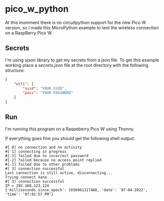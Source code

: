 # pico_w_python

At this momment there is no circuitpython support for the new Pico W version, so I made this MicroPython example to test 
the wireless connection on a RaspBerry Pico W.

## Secrets

I'm using ujson library to get my secrets from a json file. To get this example working place 
a *secrets.json* file at the root directory with the following structure:

```json
{
	"wifi": {
		"ssid": "YOUR SSID",
		"pass": "YOUR PASSWORD"
	}
}
```

## Run

I'm running this program on a Raspeberry Pico W using Thonny.

If everything goes fine you should get the following shell output:

```text
#[ 0] no connection and no activity
#[ 1] connecting in progress
#[-3] failed due to incorrect password
#[-2] failed because no access point replied
#[-1] failed due to other problems
#[ 3] connection successful
Last connection is still active, disconnecting...
Trying connect Xana...
#[ 3] connection successful
IP = 192.168.123.124
{'milliseconds_since_epoch': 1656961317486, 'date': '07-04-2022', 'time': '07:01:57 PM'}
```


